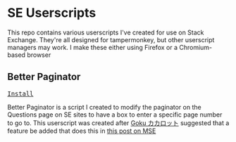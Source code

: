 # SE Userscripts
This repo contains various userscripts I've created for use on Stack Exchange. They're all designed for tampermonkey, but other userscript managers may work. I make these either using Firefox or a Chromium-based browser

## Better Paginator
<kbd>[Install](https://github.com/CoconutMacaroon/se-userscripts/raw/main/better-paginator/better-paginator.user.js)</kbd>

Better Paginator is a script I created to modify the paginator on the Questions page on SE sites to have a box to enter a specific page number to go to. This userscript was created after [Goku カカロット](https://meta.stackexchange.com/u/1288675) suggested that a feature be added that does this in [this post on MSE](https://meta.stackexchange.com/questions/385699/for-paginated-results-add-a-way-to-type-the-page-number-to-which-to-navigate)
